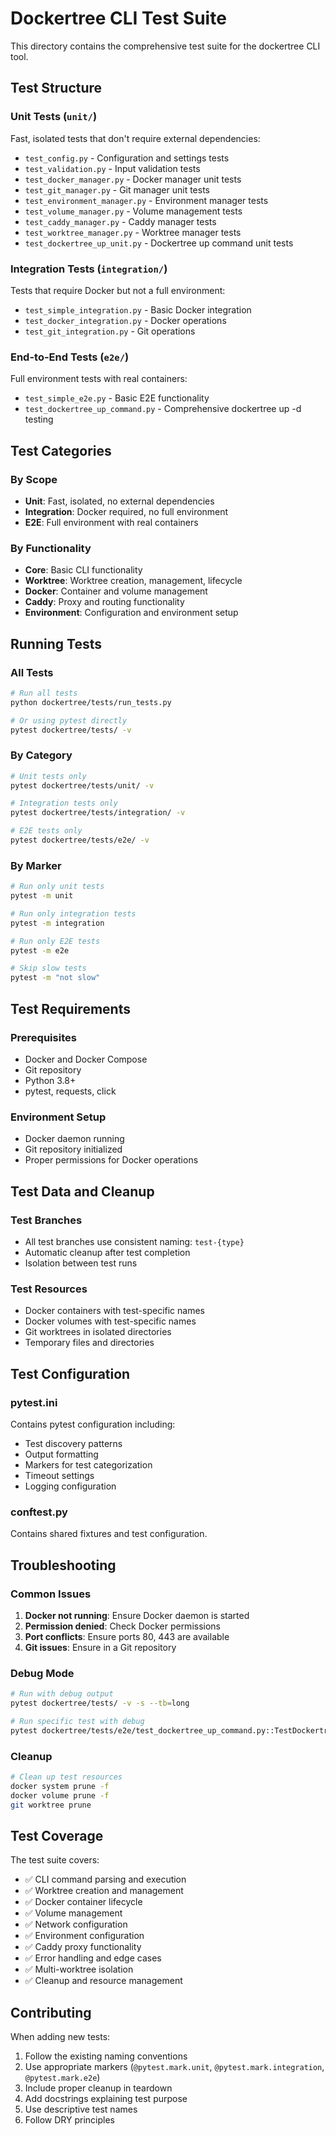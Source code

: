 # Dockertree CLI Test Suite

This directory contains the comprehensive test suite for the dockertree CLI tool.

## Test Structure

### Unit Tests (`unit/`)
Fast, isolated tests that don't require external dependencies:
- `test_config.py` - Configuration and settings tests
- `test_validation.py` - Input validation tests
- `test_docker_manager.py` - Docker manager unit tests
- `test_git_manager.py` - Git manager unit tests
- `test_environment_manager.py` - Environment manager tests
- `test_volume_manager.py` - Volume management tests
- `test_caddy_manager.py` - Caddy manager tests
- `test_worktree_manager.py` - Worktree manager tests
- `test_dockertree_up_unit.py` - Dockertree up command unit tests

### Integration Tests (`integration/`)
Tests that require Docker but not a full environment:
- `test_simple_integration.py` - Basic Docker integration
- `test_docker_integration.py` - Docker operations
- `test_git_integration.py` - Git operations

### End-to-End Tests (`e2e/`)
Full environment tests with real containers:
- `test_simple_e2e.py` - Basic E2E functionality
- `test_dockertree_up_command.py` - Comprehensive dockertree up -d testing

## Test Categories

### By Scope
- **Unit**: Fast, isolated, no external dependencies
- **Integration**: Docker required, no full environment
- **E2E**: Full environment with real containers

### By Functionality
- **Core**: Basic CLI functionality
- **Worktree**: Worktree creation, management, lifecycle
- **Docker**: Container and volume management
- **Caddy**: Proxy and routing functionality
- **Environment**: Configuration and environment setup

## Running Tests

### All Tests
```bash
# Run all tests
python dockertree/tests/run_tests.py

# Or using pytest directly
pytest dockertree/tests/ -v
```

### By Category
```bash
# Unit tests only
pytest dockertree/tests/unit/ -v

# Integration tests only
pytest dockertree/tests/integration/ -v

# E2E tests only
pytest dockertree/tests/e2e/ -v
```

### By Marker
```bash
# Run only unit tests
pytest -m unit

# Run only integration tests
pytest -m integration

# Run only E2E tests
pytest -m e2e

# Skip slow tests
pytest -m "not slow"
```

## Test Requirements

### Prerequisites
- Docker and Docker Compose
- Git repository
- Python 3.8+
- pytest, requests, click

### Environment Setup
- Docker daemon running
- Git repository initialized
- Proper permissions for Docker operations

## Test Data and Cleanup

### Test Branches
- All test branches use consistent naming: `test-{type}`
- Automatic cleanup after test completion
- Isolation between test runs

### Test Resources
- Docker containers with test-specific names
- Docker volumes with test-specific names
- Git worktrees in isolated directories
- Temporary files and directories

## Test Configuration

### pytest.ini
Contains pytest configuration including:
- Test discovery patterns
- Output formatting
- Markers for test categorization
- Timeout settings
- Logging configuration

### conftest.py
Contains shared fixtures and test configuration.

## Troubleshooting

### Common Issues
1. **Docker not running**: Ensure Docker daemon is started
2. **Permission denied**: Check Docker permissions
3. **Port conflicts**: Ensure ports 80, 443 are available
4. **Git issues**: Ensure in a Git repository

### Debug Mode
```bash
# Run with debug output
pytest dockertree/tests/ -v -s --tb=long

# Run specific test with debug
pytest dockertree/tests/e2e/test_dockertree_up_command.py::TestDockertreeUpCommand::test_complete_worktree_lifecycle -v -s
```

### Cleanup
```bash
# Clean up test resources
docker system prune -f
docker volume prune -f
git worktree prune
```

## Test Coverage

The test suite covers:
- ✅ CLI command parsing and execution
- ✅ Worktree creation and management
- ✅ Docker container lifecycle
- ✅ Volume management
- ✅ Network configuration
- ✅ Environment configuration
- ✅ Caddy proxy functionality
- ✅ Error handling and edge cases
- ✅ Multi-worktree isolation
- ✅ Cleanup and resource management

## Contributing

When adding new tests:
1. Follow the existing naming conventions
2. Use appropriate markers (`@pytest.mark.unit`, `@pytest.mark.integration`, `@pytest.mark.e2e`)
3. Include proper cleanup in teardown
4. Add docstrings explaining test purpose
5. Use descriptive test names
6. Follow DRY principles
